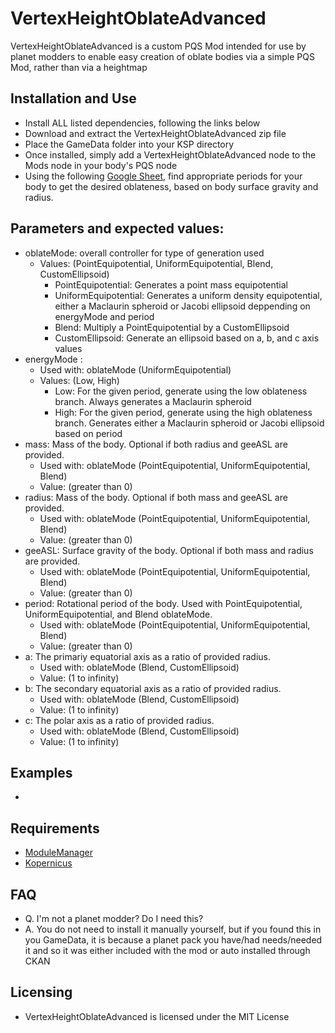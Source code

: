 # VertexHeightOblateAdvanced
VertexHeightOblateAdvanced is a custom PQS Mod intended for use by planet modders to enable easy creation of oblate bodies via a simple PQS Mod, rather than via a heightmap 

## Installation and Use
* Install ALL listed dependencies, following the links below
* Download and extract the VertexHeightOblateAdvanced zip file
* Place the GameData folder into your KSP directory
* Once installed, simply add a VertexHeightOblateAdvanced node to the Mods node in your body's PQS node
* Using the following [Google Sheet](https://docs.google.com/spreadsheets/d/1QSUjAmyAIACKAFSL_C8qv5GxYc4YTB1eDBRP4TTUl5A/edit?usp=sharing), find appropriate periods for your body to get the desired oblateness, based on body surface gravity and radius.

## Parameters and expected values:
* oblateMode: overall controller for type of generation used
  * Values: (PointEquipotential, UniformEquipotential, Blend, CustomEllipsoid)
    * PointEquipotential: Generates a point mass equipotential
    * UniformEquipotential: Generates a uniform density equipotential, either a Maclaurin spheroid or Jacobi ellipsoid deppending on energyMode and period
    * Blend: Multiply a PointEquipotential by a CustomEllipsoid
    * CustomEllipsoid: Generate an ellipsoid based on a, b, and c axis values
* energyMode :
  * Used with: oblateMode (UniformEquipotential)
  * Values: (Low, High)
    * Low: For the given period, generate using the low oblateness branch.  Always generates a Maclaurin spheroid
    * High: For the given period, generate using the high oblateness branch. Generates either a Maclaurin spheroid or Jacobi ellipsoid based on period
* mass: Mass of the body.  Optional if both radius and geeASL are provided.
  * Used with: oblateMode (PointEquipotential, UniformEquipotential, Blend)
  * Value: (greater than 0)
* radius: Mass of the body.  Optional if both mass and geeASL are provided.
  * Used with: oblateMode (PointEquipotential, UniformEquipotential, Blend)
  * Value: (greater than 0)
* geeASL: Surface gravity of the body.  Optional if both mass and radius are provided.
  * Used with: oblateMode (PointEquipotential, UniformEquipotential, Blend)
  * Value: (greater than 0)
* period: Rotational period of the body. Used with PointEquipotential, UniformEquipotential, and Blend oblateMode.
  * Used with: oblateMode (PointEquipotential, UniformEquipotential, Blend)
  * Value: (greater than 0)
* a: The primariy equatorial axis as a ratio of provided radius.
  * Used with: oblateMode (Blend, CustomEllipsoid)
  * Value: (1 to infinity)
* b: The secondary equatorial axis as a ratio of provided radius.
  * Used with: oblateMode (Blend, CustomEllipsoid)
  * Value: (1 to infinity)
* c: The polar axis as a ratio of provided radius.
  * Used with: oblateMode (Blend, CustomEllipsoid)
  * Value: (1 to infinity)

## Examples
* 

## Requirements
* [ModuleManager](https://forum.kerbalspaceprogram.com/index.php?/topic/50533-18x-112x-module-manager-422-june-18th-2022-the-heatwave-edition/)
* [Kopernicus](https://forum.kerbalspaceprogram.com/index.php?/topic/200143-180-1123-kopernicus-stable-branch-last-updated-august-12th-2022/)

## FAQ
* Q. I'm not a planet modder? Do I need this?
* A. You do not need to install it manually yourself, but if you found this in you GameData, it is because a planet pack you have/had needs/needed it and so it was either included with the mod or auto installed through CKAN

## Licensing
* VertexHeightOblateAdvanced is licensed under the MIT License
